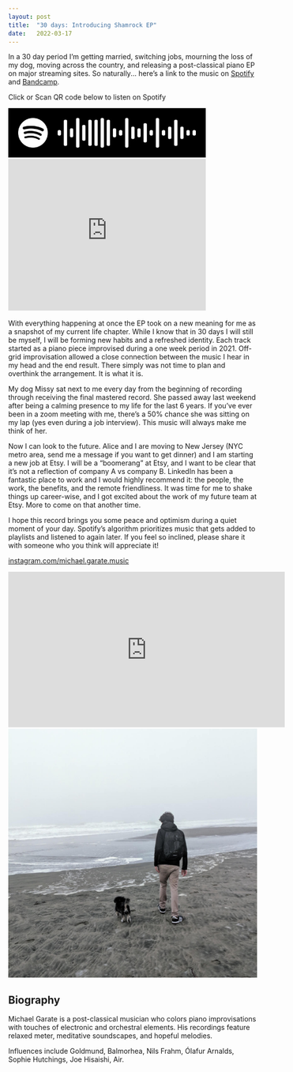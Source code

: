 ```yaml
---
layout: post
title:  "30 days: Introducing Shamrock EP"
date:   2022-03-17
---
```


In a 30 day period I’m getting married, switching jobs, mourning the loss of my dog, moving across the country, and releasing a post-classical piano EP on major streaming sites. So naturally... here’s a link to the music on <a href="https://open.spotify.com/album/3qFIB2qmz8X1EglbzMMT20?si=XpWU86nyQKyHOm4E-8Md3Q" alt="Shamrock by Michael Garate on Spotify" target="_blank">Spotify</a> and <a href="https://michaelgarate.bandcamp.com/album/shamrock" alt="Shamrock by Michael Garate on Bandcamp" target="_blank">Bandcamp</a>.

Click or Scan QR code below to listen on Spotify

<a href="https://open.spotify.com/album/3qFIB2qmz8X1EglbzMMT20?si=XpWU86nyQKyHOm4E-8Md3Q" alt="Shamrock by Michael Garate on Spotify">
  <img height="100px" alt="Shamrock by Michael Garate on Spotify" src="/assets/music/shamrock-spotify-code.jpg" />
</a>

<iframe style="border: 0; width: 400px; height: 307px;" src="https://bandcamp.com/EmbeddedPlayer/album=1021684361/size=large/bgcol=ffffff/linkcol=0687f5/artwork=small/transparent=true/" seamless><a href="https://michaelgarate.bandcamp.com/album/shamrock">Shamrock by Michael Garate</a></iframe>

<br>

With everything happening at once the EP took on a new meaning for me as a snapshot of my current life chapter. While I know that in 30 days I will still be myself, I will be forming new habits and a refreshed identity. Each track started as a piano piece improvised during a one week period in 2021. Off-grid improvisation allowed a close connection between the music I hear in my head and the end result. There simply was not time to plan and overthink the arrangement. It is what it is.

My dog Missy sat next to me every day from the beginning of recording through receiving the final mastered record. She passed away last weekend after being a calming presence to my life for the last 6 years. If you’ve ever been in a zoom meeting with me, there’s a 50% chance she was sitting on my lap (yes even during a job interview). This music will always make me think of her.

Now I can look to the future. Alice and I are moving to New Jersey (NYC metro area, send me a message if you want to get dinner) and I am starting a new job at Etsy. I will be a “boomerang” at Etsy, and I want to be clear that it’s not a reflection of company A vs company B. LinkedIn has been a fantastic place to work and I would highly recommend it: the people, the work, the benefits, and the remote friendliness. It was time for me to shake things up career-wise, and I got excited about the work of my future team at Etsy. More to come on that another time.

I hope this record brings you some peace and optimism during a quiet moment of your day. Spotify’s algorithm prioritizes music that gets added to playlists and listened to again later. If you feel so inclined, please share it with someone who you think will appreciate it!

<a href="http://instagram.com/michael.garate.music" alt="Michael Garate Music on Instagram">instagram.com/michael.garate.music</a>


<iframe width="560" height="315" src="https://www.youtube-nocookie.com/embed/GlMZtZ7Ji7c" title="YouTube video player" frameborder="0" allow="accelerometer; autoplay; clipboard-write; encrypted-media; gyroscope; picture-in-picture" allowfullscreen></iframe>

<br>

<a href="/assets/music/michael_and_missy_full.jpg" alt="Michael and Missy on the beach">
  <img width="560" alt="Michael and Missy on the beach" src="/assets/music/michael_and_missy_small.jpg" />
</a>

## Biography


Michael Garate is a post-classical musician who colors piano improvisations with touches of electronic and orchestral elements. His recordings feature relaxed meter, meditative soundscapes, and hopeful melodies.

Influences include Goldmund, Balmorhea, Nils Frahm, Ólafur Arnalds, Sophie Hutchings, Joe Hisaishi, Air.
